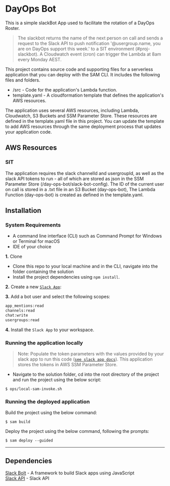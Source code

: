 # DayOps Bot

This is a simple slackBot App used to facilitate the rotation of a DayOps Roster.

> The slackbot returns the name of the next person on call and sends a request to the Slack API to push notification '@usergroup.name, you are on DayOps support this week.' to a SIT environment (#proj-slackbot). A Cloudwatch event (cron) can trigger the Lambda at 8am every Monday AEST.

This project contains source code and supporting files for a serverless application that you can deploy with the SAM CLI. It includes the following files and folders.

- /src - Code for the application's Lambda function.
- template.yaml - A cloudformation template that defines the application's AWS resources.

The application uses several AWS resources, including Lambda, Cloudwatch, S3 Buckets and SSM Parameter Store. These resources are defined in the template.yaml file in this project. You can update the template to add AWS resources through the same deployment process that updates your application code.

## AWS Resources

### SIT

The application requires the slack channelId and usergroupId, as well as the slack API tokens to run - all of which are stored as json in the SSM Parameter Store (/day-ops-bot/slack-bot-config).
The ID of the current user on call is stored in a .txt file in an S3 Bucket (day-ops-bot),
The Lambda Function (day-ops-bot) is created as defined in the template.yaml.

## Installation

### System Requirements

- A command line interface (CLI) such as Command Prompt for Windows or Terminal for macOS
- IDE of your choice

**1.** Clone

- Clone this repo to your local machine and in the CLI, navigate into the folder containing the solution
- Install the project dependencies using `npm install`.

**2.** Create a new [`Slack App`](https://api.slack.com/apps):

**3.**
Add a bot user and select the following scopes:

```bash
app_mentions:read
channels:read
chat:write
usergroups:read
```

**4.** Install the `Slack App` to your workspace.

### Running the application locally

> Note: Populate the token parameters with the values provided by your slack app to run this code ([`see slack app docs`](https://api.slack.com/apps)). This application stores the tokens in AWS SSM Parameter Store.

- Navigate to the solution folder, cd into the root directory of the project and run the project using the below script:

```
$ ops/local-sam-invoke.sh
```

### Running the deployed application

Build the project using the below command:

```
$ sam build
```

Deploy the project using the below command, following the prompts:

```
$ sam deploy --guided
```

---

## Dependencies

[Slack Bolt](https://github.com/slackapi/bolt-js) - A framework to build Slack apps using JavaScript <br/>
[Slack API](https://api.slack.com/) - Slack API <br/>
